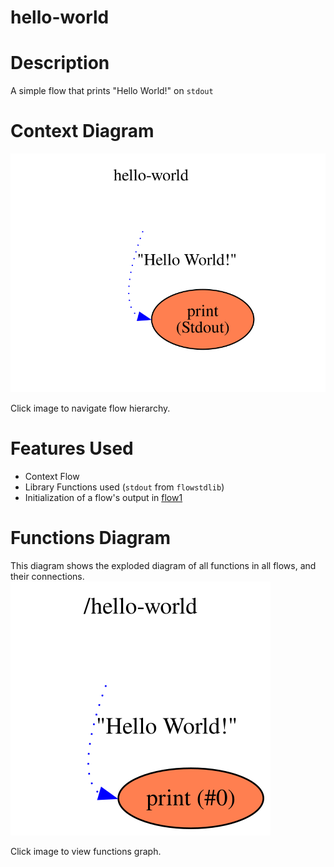 hello-world
==

Description
===
A simple flow that prints "Hello World!" on `stdout`

Context Diagram
===
<a href="context.dot.svg" target="_blank"><img src="context.dot.svg"></a>

Click image to navigate flow hierarchy.

Features Used
===
* Context Flow
* Library Functions used (`stdout` from `flowstdlib`)
* Initialization of a flow's output in [flow1](flow1.toml)

Functions Diagram
===
This diagram shows the exploded diagram of all functions in all flows, and their connections.
<a href="functions.dot.svg" target="_blank"><img src="functions.dot.svg"></a>

Click image to view functions graph.